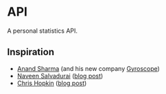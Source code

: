 # API

A personal statistics API.

## Inspiration

* [Anand Sharma](http://aprilzero.com/) (and his new company [Gyroscope](https://gyrosco.pe))
* [Naveen Salvadurai](http://api.naveen.com/) ([blog post](http://x.naveen.com/post/51808692792/a-personal-api))
* [Chris Hopkin](https://github.com/hopkinschris/dashboard) ([blog post](http://blog.hopkins.io/2013/06/08/personal-api/))
